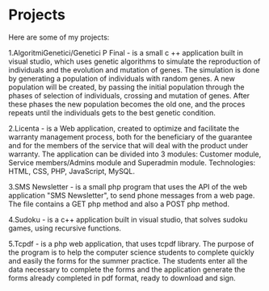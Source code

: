 # Projects

Here are some of my projects:

1.AlgoritmiGenetici/Genetici P Final - is a small c ++ application built in visual studio, which uses genetic algorithms to simulate the reproduction of individuals and the evolution and mutation of genes.
The simulation is done by generating a population of individuals with random genes. A new population will be created, by passing the initial population through
the phases of selection of individuals, crossing and mutation of genes. After these phases the new population becomes the old one, 
and the proces repeats until the individuals gets to the best genetic condition.

2.Licenta - is a Web application, created to optimize and facilitate the warranty management process, 
both for the beneficiary of the guarantee and for the members of the service that will deal with the product under warranty.
The application can be divided into 3 modules: Customer module, Service members/Admins module and Superadmin module.
Technologies: HTML, CSS, PHP, JavaScript, MySQL.

3.SMS Newsletter - is a small php program that uses the API of the web application "SMS Newsletter", to send phone messages from a web page. 
The file contains a GET php method and also a POST php method.

4.Sudoku - is a c++ application built in visual studio, that solves sudoku games, using recursive functions.

5.Tcpdf - is a php web application, that uses tcpdf library. The purpose of the program is to help the computer science students to complete quickly and easily the forms for the summer practice.
The students enter all the data necessary to complete the forms and the application generate the forms already completed in pdf format, ready to download and sign.
